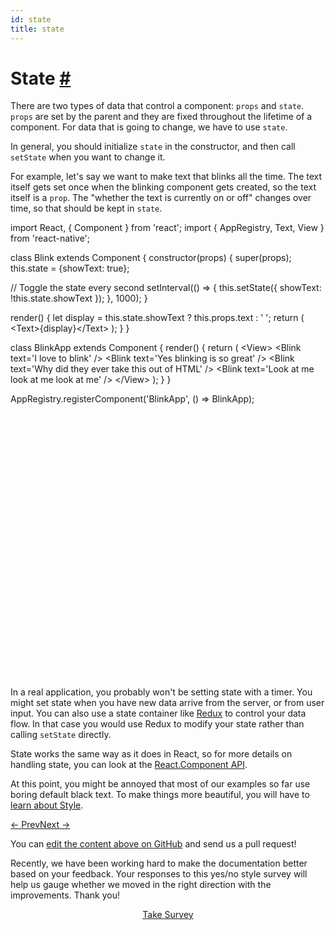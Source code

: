 ```yaml
---
id: state
title: state
---
```

<a id="content"></a><h1><a class="anchor" name="state"></a>State <a class="hash-link" href="docs/state.html#state">#</a></h1><div><p>There are two types of data that control a component: <code>props</code> and <code>state</code>. <code>props</code> are set by the parent and they are fixed throughout the lifetime of a component. For data that is going to change, we have to use <code>state</code>.</p><p>In general, you should initialize <code>state</code> in the constructor, and then call <code>setState</code> when you want to change it.</p><p>For example, let's say we want to make text that blinks all the time. The text itself gets set once when the blinking component gets created, so the text itself is a <code>prop</code>. The "whether the text is currently on or off" changes over time, so that should be kept in <code>state</code>.</p><div class="web-player"><div class="prism language-javascript">import React<span class="token punctuation">,</span> <span class="token punctuation">{</span> Component <span class="token punctuation">}</span> from <span class="token string">'react'</span><span class="token punctuation">;</span>
import <span class="token punctuation">{</span> AppRegistry<span class="token punctuation">,</span> Text<span class="token punctuation">,</span> View <span class="token punctuation">}</span> from <span class="token string">'react-native'</span><span class="token punctuation">;</span>

class <span class="token class-name">Blink</span> extends <span class="token class-name">Component</span> <span class="token punctuation">{</span>
  <span class="token function">constructor<span class="token punctuation">(</span></span>props<span class="token punctuation">)</span> <span class="token punctuation">{</span>
    <span class="token function">super<span class="token punctuation">(</span></span>props<span class="token punctuation">)</span><span class="token punctuation">;</span>
    <span class="token keyword">this</span><span class="token punctuation">.</span>state <span class="token operator">=</span> <span class="token punctuation">{</span>showText<span class="token punctuation">:</span> <span class="token boolean">true</span><span class="token punctuation">}</span><span class="token punctuation">;</span>

   <span class="token comment" spellcheck="true"> // Toggle the state every second
</span>    <span class="token function">setInterval<span class="token punctuation">(</span></span><span class="token punctuation">(</span><span class="token punctuation">)</span> <span class="token operator">=</span><span class="token operator">&gt;</span> <span class="token punctuation">{</span>
      <span class="token keyword">this</span><span class="token punctuation">.</span><span class="token function">setState<span class="token punctuation">(</span></span><span class="token punctuation">{</span> showText<span class="token punctuation">:</span> <span class="token operator">!</span><span class="token keyword">this</span><span class="token punctuation">.</span>state<span class="token punctuation">.</span>showText <span class="token punctuation">}</span><span class="token punctuation">)</span><span class="token punctuation">;</span>
    <span class="token punctuation">}</span><span class="token punctuation">,</span> <span class="token number">1000</span><span class="token punctuation">)</span><span class="token punctuation">;</span>
  <span class="token punctuation">}</span>

  <span class="token function">render<span class="token punctuation">(</span></span><span class="token punctuation">)</span> <span class="token punctuation">{</span>
    <span class="token keyword">let</span> display <span class="token operator">=</span> <span class="token keyword">this</span><span class="token punctuation">.</span>state<span class="token punctuation">.</span>showText <span class="token operator">?</span> <span class="token keyword">this</span><span class="token punctuation">.</span>props<span class="token punctuation">.</span>text <span class="token punctuation">:</span> <span class="token string">' '</span><span class="token punctuation">;</span>
    <span class="token keyword">return</span> <span class="token punctuation">(</span>
      &lt;Text<span class="token operator">&gt;</span><span class="token punctuation">{</span>display<span class="token punctuation">}</span>&lt;<span class="token operator">/</span>Text<span class="token operator">&gt;</span>
    <span class="token punctuation">)</span><span class="token punctuation">;</span>
  <span class="token punctuation">}</span>
<span class="token punctuation">}</span>

class <span class="token class-name">BlinkApp</span> extends <span class="token class-name">Component</span> <span class="token punctuation">{</span>
  <span class="token function">render<span class="token punctuation">(</span></span><span class="token punctuation">)</span> <span class="token punctuation">{</span>
    <span class="token keyword">return</span> <span class="token punctuation">(</span>
      &lt;View<span class="token operator">&gt;</span>
        &lt;Blink text<span class="token operator">=</span><span class="token string">'I love to blink'</span> <span class="token operator">/</span><span class="token operator">&gt;</span>
        &lt;Blink text<span class="token operator">=</span><span class="token string">'Yes blinking is so great'</span> <span class="token operator">/</span><span class="token operator">&gt;</span>
        &lt;Blink text<span class="token operator">=</span><span class="token string">'Why did they ever take this out of HTML'</span> <span class="token operator">/</span><span class="token operator">&gt;</span>
        &lt;Blink text<span class="token operator">=</span><span class="token string">'Look at me look at me look at me'</span> <span class="token operator">/</span><span class="token operator">&gt;</span>
      &lt;<span class="token operator">/</span>View<span class="token operator">&gt;</span>
    <span class="token punctuation">)</span><span class="token punctuation">;</span>
  <span class="token punctuation">}</span>
<span class="token punctuation">}</span>

AppRegistry<span class="token punctuation">.</span><span class="token function">registerComponent<span class="token punctuation">(</span></span><span class="token string">'BlinkApp'</span><span class="token punctuation">,</span> <span class="token punctuation">(</span><span class="token punctuation">)</span> <span class="token operator">=</span><span class="token operator">&gt;</span> BlinkApp<span class="token punctuation">)</span><span class="token punctuation">;</span></div><iframe style="margin-top:4px;" width="880" height="420" data-src="//cdn.rawgit.com/dabbott/react-native-web-player/gh-v1.2.4/index.html#code=import%20React%2C%20%7B%20Component%20%7D%20from%20'react'%3B%0Aimport%20%7B%20AppRegistry%2C%20Text%2C%20View%20%7D%20from%20'react-native'%3B%0A%0Aclass%20Blink%20extends%20Component%20%7B%0A%20%20constructor(props)%20%7B%0A%20%20%20%20super(props)%3B%0A%20%20%20%20this.state%20%3D%20%7BshowText%3A%20true%7D%3B%0A%0A%20%20%20%20%2F%2F%20Toggle%20the%20state%20every%20second%0A%20%20%20%20setInterval(()%20%3D%3E%20%7B%0A%20%20%20%20%20%20this.setState(%7B%20showText%3A%20!this.state.showText%20%7D)%3B%0A%20%20%20%20%7D%2C%201000)%3B%0A%20%20%7D%0A%0A%20%20render()%20%7B%0A%20%20%20%20let%20display%20%3D%20this.state.showText%20%3F%20this.props.text%20%3A%20'%20'%3B%0A%20%20%20%20return%20(%0A%20%20%20%20%20%20%3CText%3E%7Bdisplay%7D%3C%2FText%3E%0A%20%20%20%20)%3B%0A%20%20%7D%0A%7D%0A%0Aclass%20BlinkApp%20extends%20Component%20%7B%0A%20%20render()%20%7B%0A%20%20%20%20return%20(%0A%20%20%20%20%20%20%3CView%3E%0A%20%20%20%20%20%20%20%20%3CBlink%20text%3D'I%20love%20to%20blink'%20%2F%3E%0A%20%20%20%20%20%20%20%20%3CBlink%20text%3D'Yes%20blinking%20is%20so%20great'%20%2F%3E%0A%20%20%20%20%20%20%20%20%3CBlink%20text%3D'Why%20did%20they%20ever%20take%20this%20out%20of%20HTML'%20%2F%3E%0A%20%20%20%20%20%20%20%20%3CBlink%20text%3D'Look%20at%20me%20look%20at%20me%20look%20at%20me'%20%2F%3E%0A%20%20%20%20%20%20%3C%2FView%3E%0A%20%20%20%20)%3B%0A%20%20%7D%0A%7D%0A%0AAppRegistry.registerComponent('BlinkApp'%2C%20()%20%3D%3E%20BlinkApp)%3B" frameborder="0"></iframe></div><p>In a real application, you probably won't be setting state with a timer. You might set state when you have new data arrive from the server, or from user input. You can also use a state container like <a href="http://redux.js.org/index.html" target="_blank">Redux</a> to control your data flow. In that case you would use Redux to modify your state rather than calling <code>setState</code> directly.</p><p>State works the same way as it does in React, so for more details on handling state, you can look at the <a href="https://facebook.github.io/react/docs/component-api.html" target="_blank">React.Component API</a>.</p><p>At this point, you might be annoyed that most of our examples so far use boring default black text. To make things more beautiful, you will have to <a href="/react-native/docs/style.html" target="">learn about Style</a>.</p></div><div class="docs-prevnext"><a class="docs-prev" href="docs/props.html#content">← Prev</a><a class="docs-next" href="docs/style.html#content">Next →</a></div><p class="edit-page-block">You can <a target="_blank" href="https://github.com/facebook/react-native/blob/master/docs/State.md">edit the content above on GitHub</a> and send us a pull request!</p><div class="survey"><div class="survey-image"></div><p>Recently, we have been working hard to make the documentation better based on your feedback. Your responses to this yes/no style survey will help us gauge whether we moved in the right direction with the improvements. Thank you!</p><center><a class="button" href="https://www.facebook.com/survey?oid=516954245168428">Take Survey</a></center></div>